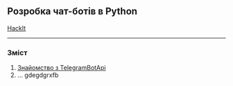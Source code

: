 ## Розробка чат-ботів в Python

[HackIt](hackit.jpeg)

---

### Зміст 

1. [Знайомство з TelegramBotApi](lesson01/help.md)
2. ...
gdegdgrxfb
